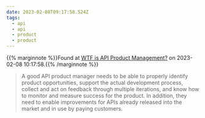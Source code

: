 ```yaml
---
date: 2023-02-08T09:17:58.524Z
tags:
  - api
  - api
  - product
  - product
---
```

{{% marginnote %}}Found at [WTF is API Product Management?](https://blog.container-solutions.com/wtf-is-api-product-management) on 2023-02-08 10:17:58.{{% /marginnote %}}

> A good API product manager needs to be able to properly identify product opportunities, support the actual development process, collect and act on feedback through multiple iterations, and know how to monitor and measure success for the product. In addition, they need to enable improvements for APIs already released into the market and in use by paying customers.

